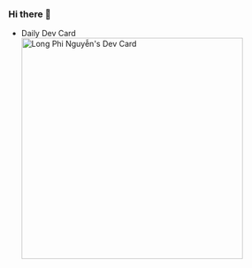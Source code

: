### Hi there 👋

- Daily Dev Card
<a href="https://app.daily.dev/philongn"><img src="https://github.com/evansnguyen/evansnguyen/blob/main/devcard.svg" width="400" alt="Long Phi Nguyễn's Dev Card"/></a>
<!--
**evansnguyen/evansnguyen** is a ✨ _special_ ✨ repository because its `README.md` (this file) appears on your GitHub profile.

Here are some ideas to get you started:

- 🔭 I’m currently working on ...
- 🌱 I’m currently learning ...
- 👯 I’m looking to collaborate on ...
- 🤔 I’m looking for help with ...
- 💬 Ask me about ...
- 📫 How to reach me: ...
- 😄 Pronouns: ...
- ⚡ Fun fact: ...
-->
